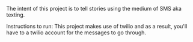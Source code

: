 The intent of this project is to tell stories using the medium of SMS aka texting.

Instructions to run:
This project makes use of twilio and as a result, you'll have to a twilio account for the messages to go through.


